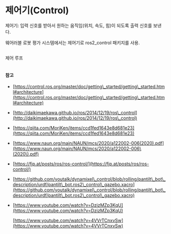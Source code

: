# 제어기(Control)

제어기: 입력 신호를 받아서 원하는 움직임(위치, 속도, 힘)이 되도록 출력 신호를 보낸다.

웨어러블 로봇 평가 시스템에서는 제어기로 ros2\_control 패키지를 사용.&#x20;

<figure><img src="http://daikimaekawa.github.io/images/ros_control/gazebo_transmission.png" alt=""><figcaption></figcaption></figure>

제어 루프

<figure><img src="https://fjp.at/assets/ros/ros-control/control-loop-extended.png" alt=""><figcaption></figcaption></figure>

#### 참고&#x20;

* [https://control.ros.org/master/doc/getting\_started/getting\_started.html#architecture](https://control.ros.org/master/doc/getting\_started/getting\_started.html#architecture)
* [http://daikimaekawa.github.io/ros/2014/12/19/ros\_control](http://daikimaekawa.github.io/ros/2014/12/19/ros\_control)
* [https://qiita.com/MoriKen/items/ccd1fed1643e8d681e23](https://qiita.com/MoriKen/items/ccd1fed1643e8d681e23)
* [https://www.naun.org/main/NAUN/mcs/2020/a122002-006(2020).pdf](https://www.naun.org/main/NAUN/mcs/2020/a122002-006\(2020\).pdf)
* [https://fjp.at/posts/ros/ros-control/](https://fjp.at/posts/ros/ros-control/)
* [https://github.com/youtalk/dynamixel\_control/blob/rolling/pantilt\_bot\_description/urdf/pantilt\_bot.ros2\_control\_gazebo.xacro](https://github.com/youtalk/dynamixel\_control/blob/rolling/pantilt\_bot\_description/urdf/pantilt\_bot.ros2\_control\_gazebo.xacro)
*   [https://www.youtube.com/watch?v=DzizMZp3KqU](https://www.youtube.com/watch?v=DzizMZp3KqU)

    [https://www.youtube.com/watch?v=4VVrTCnxvSw](https://www.youtube.com/watch?v=4VVrTCnxvSw)
